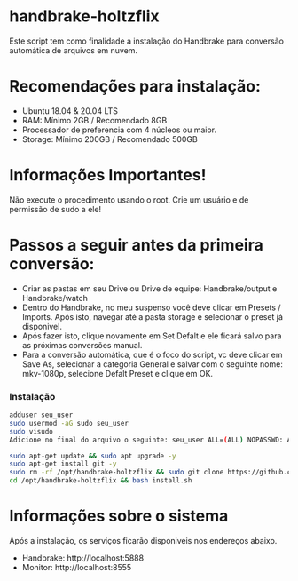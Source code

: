 # handbrake-holtzflix

Este script tem como finalidade a instalação do Handbrake para conversão automática de arquivos em nuvem. 

# Recomendações para instalação:

- Ubuntu 18.04 & 20.04 LTS
- RAM: Mínimo 2GB / Recomendado 8GB
- Processador de preferencia com 4 núcleos ou maior.
- Storage: Mínimo 200GB / Recomendado 500GB

# Informações Importantes!

Não execute o procedimento usando o root. Crie um usuário e de permissão de sudo a ele!

# Passos a seguir antes da primeira conversão:

- Criar as pastas em seu Drive ou Drive de equipe: Handbrake/output e Handbrake/watch
- Dentro do Handbrake, no meu suspenso você deve clicar em Presets / Imports. Após isto, navegar até a pasta storage e selecionar o preset já disponivel. 
- Após fazer isto, clique novamente em Set Defalt e ele ficará salvo para as próximas conversões manual.
- Para a conversão automática, que é o foco do script, vc deve clicar em Save As, selecionar a categoria General e salvar com o seguinte nome: mkv-1080p, selecione Defalt Preset e clique em OK.




### Instalação
```sh
adduser seu_user
sudo usermod -aG sudo seu_user
sudo visudo
Adicione no final do arquivo o seguinte: seu_user ALL=(ALL) NOPASSWD: ALL

sudo apt-get update && sudo apt upgrade -y
sudo apt-get install git -y
sudo rm -rf /opt/handbrake-holtzflix && sudo git clone https://github.com/luizfeliperc/handbrake-holtzflix.git /opt/handbrake-holtzflix
cd /opt/handbrake-holtzflix && bash install.sh
```

# Informações sobre o sistema
Após a instalação, os serviços ficarão disponiveis nos endereços abaixo.
- Handbrake: http://localhost:5888
- Monitor: http://localhost:8555

